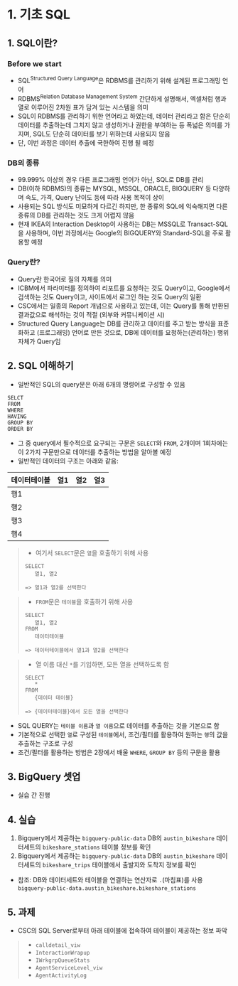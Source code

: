 # 1. 기초 SQL

## 1. SQL이란?

### Before we start
- SQL<sup>Structured Query Language</sup>은 RDBMS를 관리하기 위해 설계된 프로그래밍 언어
- RDBMS<sup>Relation Database Management System</sup> 간단하게 설명해서, 엑셀처럼 행과 열로 이루어진 2차원 표가 담겨 있는 시스템을 의미
- SQL이 RDBMS를 관리하기 위한 언어라고 하였는데, 데이터 관리라고 함은 단순히 데이터를 추출하는데 그치지 않고 생성하거나 권한을 부여하는 등 폭넓은 의미를 가지며, SQL도 단순히 데이터를 보기 위하는데 사용되지 않음
- 단, 이번 과정은 데이터 추출에 국한하여 진행 될 예정

### DB의 종류
- 99.999% 이상의 경우 다른 프로그래밍 언어가 아닌, SQL로 DB를 관리
- DB(이하 RDBMS)의 종류는 MYSQL, MSSQL, ORACLE, BIGQUERY 등 다양하며 속도, 가격, Query 난이도 등에 따라 사용 목적이 상이
- 사용되는 SQL 방식도 미묘하게 다르긴 하지만, 한 종류의 SQL에 익숙해지면 다른 종류의 DB를 관리하는 것도 크게 어렵지 않음
- 현재 IKEA의 Interaction Desktop이 사용하는 DB는 MSSQL로 Transact-SQL을 사용하며, 이번 과정에서는 Google의 BIGQUERY와 Standard-SQL을 주로 활용할 예정

### Query란?
- Query란 한국어로 질의 자체를 의미
- ICBM에서 파라미터를 정의하여 리포트를 요청하는 것도 Query이고, Google에서 검색하는 것도 Query이고, 사이트에서 로그인 하는 것도 Query의 일환
- CSC에서는 일종의 Report 개념으로 사용하고 있는데, 이는 Query를 통해 반환된 결과값으로 해석하는 것이 적절 (외부와 커뮤니케이션 시)
- Structured Query Language는 DB를 관리하고 데이터를 주고 받는 방식을 표준화하고 (프로그래밍) 언어로 만든 것으로, DB에 데이터를 요청하는(관리하는) 행위 자체가 Query임

## 2. SQL 이해하기
- 일반적인 SQL의 query문은 아래 6개의 명령어로 구성할 수 있음  
```
SELCT
FROM
WHERE
HAVING
GROUP BY
ORDER BY
```
- 그 중 query에서 필수적으로 요구되는 구문은 `SELECT`와 `FROM`, 2개이며 1회차에는 이 2가지 구문만으로 데이터를 추출하는 방법을 알아볼 예정
- 일반적인 데이터의 구조는 아래와 같음:

|데이터테이블 |열1|열2|열3|
|---|---|---|---|
|행1|
|행2|
|행3|
|행4|

> - 여기서 `SELECT`문은 `열`을 호출하기 위해 사용
> ```
> SELECT
>    열1, 열2
>    
>=> 열1과 열2를 선택한다
>```

> - `FROM`문은 `테이블`을 호출하기 위해 사용
>```
>SELECT
>    열1, 열2
>FROM
>    데이터테이블
>
>=> 데이터테이블에서 열1과 열2를 선택한다
>```

>- 열 이름 대신 `*`를 기입하면, 모든 열을 선택하도록 함
>```
>SELECT
>    *
>FROM
>    {데이터 테이블}
>
>=> {데이터테이블}에서 모든 열을 선택한다
>```

- SQL QUERY는 `테이블 이름`과 `열 이름`으로 데이터를 추출하는 것을 기본으로 함
- 기본적으로 선택한 `열`로 구성된 `테이블`에서, 조건/필터를 활용하여 원하는 `행`의 값을 추출하는 구조로 구성
- 조건/필터를 활용하는 방법은 2장에서 배울 `WHERE`, `GROUP BY` 등의 구문을 활용

## 3. BigQuery 셋업
- 실습 간 진행

## 4. 실습
1. Bigquery에서 제공하는 `bigquery-public-data` DB의 `austin_bikeshare` 데이터세트의 `bikeshare_stations` 테이블 정보를 확인
2. Bigquery에서 제공하는 `bigquery-public-data` DB의 `austin_bikeshare` 데이터세트의 `bikeshare_trips` 테이블에서 출발지와 도착지 정보를 확인
- 참조: DB와 데이터세트와 테이블을 연결하는 연산자로 `.`(마침표)를 사용 `bigquery-public-data.austin_bikeshare.bikeshare_stations` 

## 5. 과제
- CSC의 SQL Server로부터 아래 테이블에 접속하여 테이블이 제공하는 정보 파악

>- `calldetail_viw`
>- `InteractionWrapup`
>- `IWrkgrpQueueStats`
>- `AgentServiceLevel_viw`
>- `AgentActivityLog`
